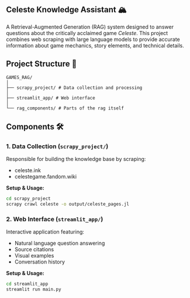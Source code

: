 ## Celeste Knowledge Assistant 🏔️

A Retrieval-Augmented Generation (RAG) system designed to answer questions about the critically acclaimed game *Celeste*. This project combines web scraping with large language models to provide accurate information about game mechanics, story elements, and technical details.

## Project Structure 📂

```
GAMES_RAG/
│
├── scrapy_project/ # Data collection and processing
│
├── streamlit_app/ # Web interface
│
└── rag_components/ # Parts of the rag itself

```

## Components 🛠️

### 1. Data Collection (`scrapy_project/`)

Responsible for building the knowledge base by scraping:
- celeste.ink
- celestegame.fandom.wiki

**Setup & Usage:**
```bash
cd scrapy_project
scrapy crawl celeste -o output/celeste_pages.jl
```

### 2. Web Interface (`streamlit_app/`)

Interactive application featuring:

- Natural language question answering
- Source citations
- Visual examples
- Conversation history

**Setup & Usage:**

```bash
cd streamlit_app
streamlit run main.py
```